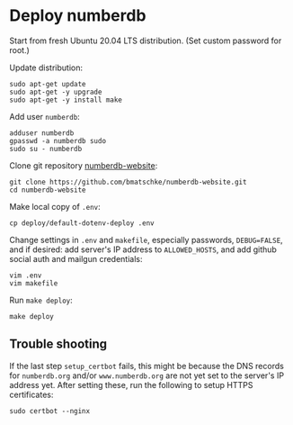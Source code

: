 # Deploy numberdb

Start from fresh Ubuntu 20.04 LTS distribution. 
(Set custom password for root.)

Update distribution:

    sudo apt-get update
    sudo apt-get -y upgrade
    sudo apt-get -y install make

Add user `numberdb`:

    adduser numberdb
    gpasswd -a numberdb sudo
    sudo su - numberdb
    
Clone git repository [numberdb-website](https://github.com/bmatschke/numberdb-website):

    git clone https://github.com/bmatschke/numberdb-website.git
    cd numberdb-website

Make local copy of `.env`:

    cp deploy/default-dotenv-deploy .env

Change settings in `.env` and `makefile`, especially passwords, `DEBUG=FALSE`, and if desired: add server's IP address to `ALLOWED_HOSTS`, and add github social auth and mailgun credentials:

    vim .env
    vim makefile
    
Run `make deploy`:

    make deploy

## Trouble shooting

If the last step `setup_certbot` fails, this might be because the DNS records for `numberdb.org` and/or `www.numberdb.org` are not yet set to the server's IP address yet.
After setting these, run the following to setup HTTPS certificates:
    
    sudo certbot --nginx
